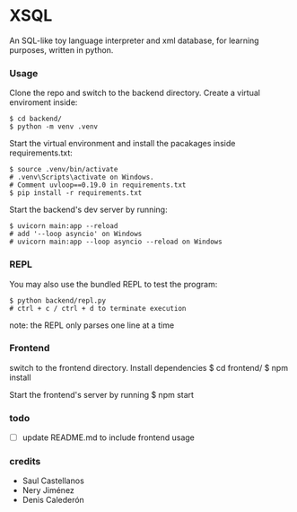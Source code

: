 # XSQL
An SQL-like toy language interpreter and xml database, for learning purposes, written in python.

### Usage
Clone the repo and switch to the backend directory. Create a virtual enviroment inside:

    $ cd backend/
    $ python -m venv .venv

Start the virtual environment and install the pacakages inside requirements.txt:

    $ source .venv/bin/activate
    # .venv\Scripts\activate on Windows. 
    # Comment uvloop==0.19.0 in requirements.txt
    $ pip install -r requirements.txt

Start the backend's dev server by running:

    $ uvicorn main:app --reload
    # add '--loop asyncio' on Windows
    # uvicorn main:app --loop asyncio --reload on Windows

### REPL
You may also use the bundled REPL to test the program:

    $ python backend/repl.py
    # ctrl + c / ctrl + d to terminate execution

note: the REPL only parses one line at a time

### Frontend
switch to the frontend directory. Install dependencies
    $ cd frontend/
    $ npm install

Start the frontend's server by running
    $ npm start

### todo
- [ ] update README.md to include frontend usage

### credits
- Saul Castellanos
- Nery Jiménez
- Denis Calederón
